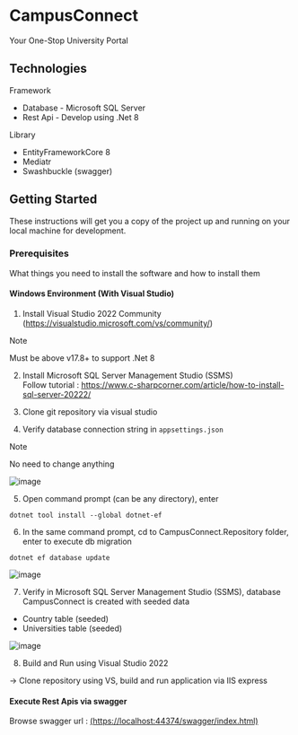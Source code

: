 # CampusConnect
Your One-Stop University Portal

## Technologies

Framework
   * Database - Microsoft SQL Server
   * Rest Api - Develop using .Net 8

Library
   * EntityFrameworkCore 8
   * Mediatr
   * Swashbuckle (swagger)

## Getting Started

These instructions will get you a copy of the project up and running on your local machine for development.

### Prerequisites

What things you need to install the software and how to install them

#### Windows Environment (With Visual Studio)

1. Install Visual Studio 2022 Community 
(https://visualstudio.microsoft.com/vs/community/)
> [!NOTE]  
> Must be above v17.8+ to support .Net 8

2. Install Microsoft SQL Server Management Studio (SSMS) <br>
Follow tutorial : https://www.c-sharpcorner.com/article/how-to-install-sql-server-20222/

3. Clone git repository via visual studio
   
4. Verify database connection string in `appsettings.json`
> [!NOTE]
> No need to change anything

![image](https://github.com/user-attachments/assets/3a99eccf-7b94-4f84-8a8e-ed33ff195a88)


5. Open command prompt (can be any directory), enter
```
dotnet tool install --global dotnet-ef
```

6. In the same command prompt, cd to CampusConnect.Repository folder, enter to execute db migration
```
dotnet ef database update
```

![image](https://github.com/user-attachments/assets/3c4181bb-fd61-4b3f-b119-29a9937937c7)


7. Verify in Microsoft SQL Server Management Studio (SSMS), database CampusConnect is created with seeded data

- Country table (seeded)
- Universities table (seeded)

![image](https://github.com/user-attachments/assets/5f4e44f4-cdfc-4a93-83d1-5200fa0f03f4)


8. Build and Run using Visual Studio 2022

-> Clone repository using VS, build and run application via IIS express


#### Execute Rest Apis via swagger

Browse swagger url : [(https://localhost:44374/swagger/index.html)](https://localhost:44374/swagger/index.html)
